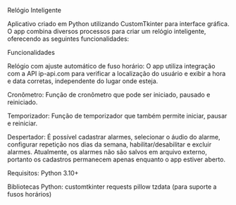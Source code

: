 Relógio Inteligente

Aplicativo criado em Python utilizando CustomTkinter para interface gráfica.
O app combina diversos processos para criar um relógio inteligente, oferecendo as seguintes funcionalidades:

Funcionalidades

Relógio com ajuste automático de fuso horário:
O app utiliza integração com a API ip-api.com para verificar a localização do usuário e exibir a hora e data corretas, independente do lugar onde esteja.

Cronômetro:
Função de cronômetro que pode ser iniciado, pausado e reiniciado.

Temporizador:
Função de temporizador que também permite iniciar, pausar e reiniciar.

Despertador:
É possível cadastrar alarmes, selecionar o áudio do alarme, configurar repetição nos dias da semana, habilitar/desabilitar e excluir alarmes.
Atualmente, os alarmes não são salvos em arquivo externo, portanto os cadastros permanecem apenas enquanto o app estiver aberto.

Requisitos:
Python 3.10+

Bibliotecas Python:
customtkinter
requests
pillow
tzdata (para suporte a fusos horários)